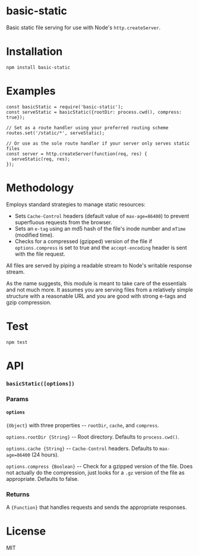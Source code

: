 # basic-static
Basic static file serving for use with Node's `http.createServer`.

# Installation
`npm install basic-static`

# Examples
```
const basicStatic = require('basic-static');
const serveStatic = basicStatic({rootDir: process.cwd(), compress: true});

// Set as a route handler using your preferred routing scheme
routes.set('/static/*', serveStatic);

// Or use as the sole route handler if your server only serves static files
const server = http.createServer(function(req, res) {
  serveStatic(req, res);
});
```

# Methodology
Employs standard strategies to manage static resources:
+ Sets `Cache-Control` headers (default value of `max-age=86400`) to prevent superfluous requests from the browser.
+ Sets an `e-tag` using an md5 hash of the file's inode number and `mTime` (modified time).
+ Checks for a compressed (gzipped) version of the file if `options.compress` is set to true and the `accept-encoding` header is sent with the file request.

All files are served by piping a readable stream to Node's writable response stream.

As the name suggests, this module is meant to take care of the essentials and not much more. It assumes you are serving files from a relatively simple structure with a reasonable URL and you are good with strong e-tags and gzip compression.

# Test
`npm test`

# API
### `basicStatic([options])`

### Params
#### `options`
`{Object}` with three properties -- `rootDir`, `cache`, and `compress`.

`options.rootDir {String}` -- Root directory. Defaults to `process.cwd()`.

`options.cache {String}` -- `Cache-Control` headers. Defaults to `max-age=86400` (24 hours).

`options.compress {Boolean}` -- Check for a gzipped version of the file. Does not actually do the compression, just looks for a `.gz` version of the file as appropriate. Defaults to false.

### Returns
A `{Function}` that handles requests and sends the appropriate responses.

# License
MIT